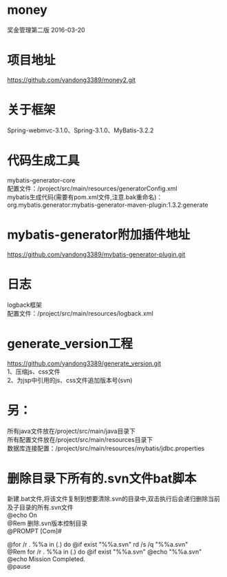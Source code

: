# money
奖金管理第二版
2016-03-20


# 项目地址
https://github.com/yandong3389/money2.git


# 关于框架
Spring-webmvc-3.1.0、Spring-3.1.0、MyBatis-3.2.2

# 代码生成工具
mybatis-generator-core
<br />
  配置文件：/project/src/main/resources/generatorConfig.xml
<br />
mybatis生成代码(需要有pom.xml文件,注意.bak重命名)：
<br />
org.mybatis.generator:mybatis-generator-maven-plugin:1.3.2:generate

# mybatis-generator附加插件地址
https://github.com/yandong3389/mybatis-generator-plugin.git

# 日志
logback框架 
<br />
 配置文件：/project/src/main/resources/logback.xml


# generate_version工程
https://github.com/yandong3389/generate_version.git
<br />
1、压缩js、css文件
<br />
2、为jsp中引用的js、css文件追加版本号(svn)


# 另：
所有java文件放在/project/src/main/java目录下
<br />
所有配置文件放在/project/src/main/resources目录下
<br />
数据库连接配置：/project/src/main/resources/mybatis/jdbc.properties


# 删除目录下所有的.svn文件bat脚本
新建.bat文件,将该文件复制到想要清除.svn的目录中,双击执行后会递归删除当前及子目录的所有.svn文件
<br />
@echo On
<br />
@Rem 删除.svn版本控制目录
<br />
@PROMPT [Com]#
<br />

@for /r . %%a in (.) do @if exist "%%a\.svn" rd /s /q "%%a\.svn"
<br />
@Rem for /r . %%a in (.) do @if exist "%%a\.svn" @echo "%%a\.svn"
<br />
@echo Mission Completed.
<br />
@pause
<br />
